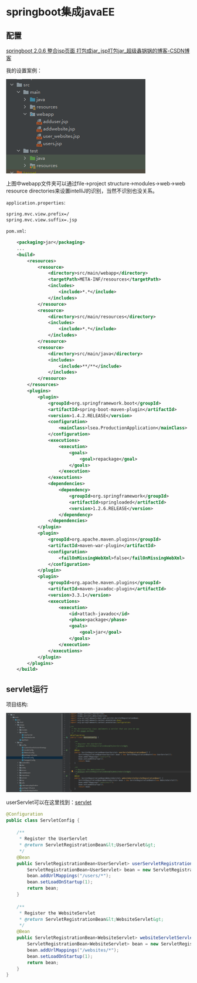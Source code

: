 # springboot集成javaEE

## 配置
[springboot 2.0.6 整合jsp页面 打包成jar_jsp打包jar_超级鑫锅锅的博客-CSDN博客](https://blog.csdn.net/qq_32884009/article/details/90575261)

我的设置案例：

![](_attachments/old/2023-06-17-02-13-40.png)

上图中webapp文件夹可以通过file->project structure->modules->web->web resource directories来设置intelliJ的识别，当然不识别也没关系。

`application.properties`:
```properties
spring.mvc.view.prefix=/
spring.mvc.view.suffix=.jsp
```

`pom.xml`:
```xml
	<packaging>jar</packaging>
	...
	<build>
		<resources>
			<resource>
				<directory>src/main/webapp</directory>
				<targetPath>META-INF/resources</targetPath>
				<includes>
					<include>*.*</include>
				</includes>
			</resource>
			<resource>
				<directory>src/main/resources</directory>
				<includes>
					<include>*.*</include>
				</includes>
			</resource>
			<resource>
				<directory>src/main/java</directory>
				<includes>
					<include>**/**</include>
				</includes>
			</resource>
		</resources>
		<plugins>
			<plugin>
				<groupId>org.springframework.boot</groupId>
				<artifactId>spring-boot-maven-plugin</artifactId>
				<version>1.4.2.RELEASE</version>
				<configuration>
					<mainClass>lsea.ProductionApplication</mainClass>
				</configuration>
				<executions>
					<execution>
						<goals>
							<goal>repackage</goal>
						</goals>
					</execution>
				</executions>
				<dependencies>
					<dependency>
						<groupId>org.springframework</groupId>
						<artifactId>springloaded</artifactId>
						<version>1.2.6.RELEASE</version>
					</dependency>
				</dependencies>
			</plugin>
			<plugin>
				<groupId>org.apache.maven.plugins</groupId>
				<artifactId>maven-war-plugin</artifactId>
				<configuration>
					<failOnMissingWebXml>false</failOnMissingWebXml>
				</configuration>
			</plugin>
			<plugin>
				<groupId>org.apache.maven.plugins</groupId>
				<artifactId>maven-javadoc-plugin</artifactId>
				<version>3.3.1</version>
				<executions>
					<execution>
						<id>attach-javadoc</id>
						<phase>package</phase>
						<goals>
							<goal>jar</goal>
						</goals>
					</execution>
				</executions>
			</plugin>
		</plugins>
	</build>
```

## servlet运行

项目结构:

![](_attachments/old/2023-06-17-02-17-02.png)

userServlet可以在这里找到：[servlet](../JavaEE/Servlet.md)

```java
@Configuration
public class ServletConfig {

    /**
     * Register the UserServlet
     * @return ServletRegistrationBean&lt;UserServlet&gt;
     */
    @Bean
    public ServletRegistrationBean<UserServlet> userServletRegistrationBean() {
        ServletRegistrationBean<UserServlet> bean = new ServletRegistrationBean<>(new UserServlet());
        bean.addUrlMappings("/users/*");
        bean.setLoadOnStartup(1);
        return bean;
    }

    /**
     * Register the WebsiteServlet
     * @return ServletRegistrationBean&lt;WebsiteServlet&gt;
     */
    @Bean
    public ServletRegistrationBean<WebsiteServlet> websiteServletServletRegistrationBean() {
        ServletRegistrationBean<WebsiteServlet> bean = new ServletRegistrationBean<>(new WebsiteServlet());
        bean.addUrlMappings("/websites/*");
        bean.setLoadOnStartup(1);
        return bean;
    }
}
```